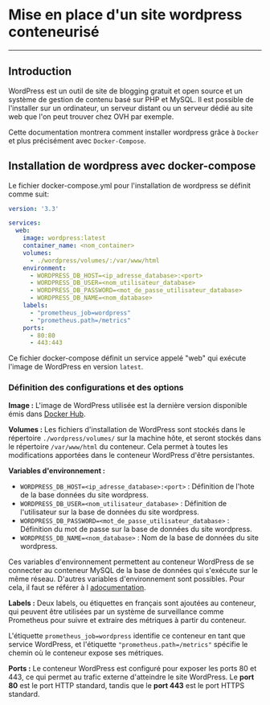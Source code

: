 # Mise en place d'un site wordpress conteneurisé
---

## Introduction

WordPress est un outil de site de blogging gratuit et open source et un système de gestion de contenu basé sur PHP et MySQL. Il est possible de l'installer sur un ordinateur, un serveur distant ou un serveur dédié au site web que l'on peut trouver chez OVH par exemple.

Cette documentation montrera comment installer wordpress grâce à `Docker` et plus précisément avec `Docker-Compose`.

## Installation de wordpress avec docker-compose

Le fichier docker-compose.yml pour l'installation de wordpress se définit comme suit:

```yml
version: '3.3'

services:
  web:
    image: wordpress:latest
    container_name: <nom_container>
    volumes:
      - ./wordpress/volumes/:/var/www/html
    environment:
      - WORDPRESS_DB_HOST=<ip_adresse_database>:<port>
      - WORDPRESS_DB_USER=<nom_utilisateur_database>
      - WORDPRESS_DB_PASSWORD=<mot_de_passe_utilisateur_database>
      - WORDPRESS_DB_NAME=<nom_database>
    labels:
      - "prometheus_job=wordpress"
      - "prometheus.path=/metrics"
    ports:
      - 80:80
      - 443:443
```

Ce fichier docker-compose définit un service appelé "web" qui exécute l'image de WordPress en version `latest`.

### Définition des configurations et des options

**Image :** L'image de WordPress utilisée est la dernière version disponible émis dans [Docker Hub](https://hub.docker.com/_/wordpress).

**Volumes :** Les fichiers d'installation de WordPress sont stockés dans le répertoire `./wordpress/volumes/` sur la machine hôte, et seront stockés dans le répertoire `/var/www/html` du conteneur. Cela permet à toutes les modifications apportées dans le conteneur WordPress d'être persistantes.

**Variables d'environnement :**

- `WORDPRESS_DB_HOST=<ip_adresse_database>:<port>` : Définition de l'hote de la base données du site wordpress.
- `WORDPRESS_DB_USER=<nom_utilisateur_database>` : Définition de l'utilisateur sur la base de données du site wordpress.
- `WORDPRESS_DB_PASSWORD=<mot_de_passe_utilisateur_database>` : Définition du mot de passe sur la base de données du site wordpress.
- `WORDPRESS_DB_NAME=<nom_database>` : Nom de la base de données du site wordpress.

Ces variables d'environnement permettent au conteneur WordPress de se connecter au conteneur MySQL de la base de données qui s'exécute sur le même réseau.
D'autres variables d'environnement sont possibles. Pour cela, il faut se référer à l [adocumentation](https://hub.docker.com/_/wordpress).

**Labels :** Deux labels, ou étiquettes en français sont ajoutées au conteneur, qui peuvent être utilisées par un système de surveillance comme Prometheus pour suivre et extraire des métriques à partir du conteneur. 

L'étiquette `prometheus_job=wordpress` identifie ce conteneur en tant que service WordPress, et l'étiquette `"prometheus.path=/metrics"` spécifie le chemin où le conteneur expose ses métriques.

**Ports :** Le conteneur WordPress est configuré pour exposer les ports 80 et 443, ce qui permet au trafic externe d'atteindre le site WordPress. Le **port 80** est le port HTTP standard, tandis que le **port 443** est le port HTTPS standard.
